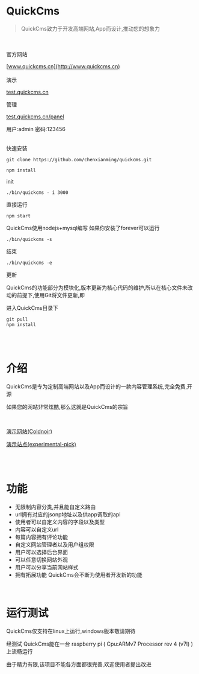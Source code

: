 # QuickCms

>QuickCms致力于开发高端网站,App而设计,推动您的想象力
<br />
<br />
官方网站

[www.quickcms.cn](http://www.quickcms.cn)
<br />
<br />
演示

[test.quickcms.cn](http://test.quickcms.cn/)

管理

[test.quickcms.cn/panel](http://test.quickcms.cn/panel)

用户:admin 密码:123456
<br /><br />

快速安装
    
    git clone https://github.com/chenxianming/quickcms.git
    
    npm install
    
init

    ./bin/quickcms - i 3000
    
直接运行

    npm start
    

QuickCms使用nodejs+mysql编写
如果你安装了forever可以运行

    ./bin/quickcms -s


结束

    ./bin/quickcms -e
    
更新

QuickCms的功能部分为模块化,版本更新为核心代码的维护,所以在核心文件未改动的前提下,使用Git将文件更新,即

进入QuickCms目录下

    git pull
    npm install


<br />
<br />

# 介绍

QuickCms是专为定制高端网站以及App而设计的一款内容管理系统,完全免费,开源

如果您的网站非常炫酷,那么这就是QuickCms的宗旨

<br />

[演示网站(Coldnoir)](http://www.coldnoir.com/)

[演示站点(experimental-pick)](http://experimental-pick.coldnoir.com/)

<br /><br />

# 功能

* 无限制内容分类,并且能自定义路由
* url拥有对应的jsonp地址以及供app调取的api
* 使用者可以自定义内容的字段以及类型
* 内容可以自定义url
* 每篇内容拥有评论功能
* 自定义网站管理者以及用户组权限
* 用户可以选择后台界面
* 可以任意切换网站外观
* 用户可以分享当前网站样式
* 拥有拓展功能 QuickCms会不断为使用者开发新的功能

<br />

# 运行测试

QuickCms仅支持在linux上运行,windows版本敬请期待

经测试 QuickCms能在一台 raspberry pi ( Cpu:ARMv7 Processor rev 4 (v7l) ) 上流畅运行


由于精力有限,该项目不能各方面都很完善,欢迎使用者提出改进
